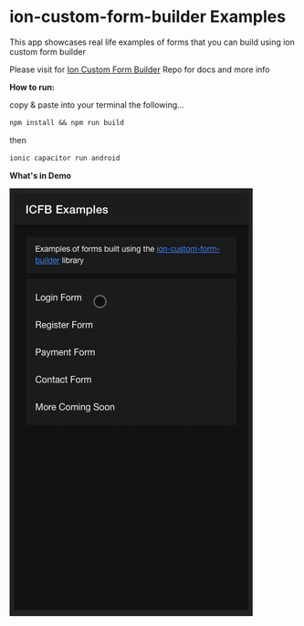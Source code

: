 # ion-custom-form-builder Examples

This app showcases real life examples of forms that you can build using ion custom form builder

Please visit for [Ion Custom Form Builder](https://github.com/ronald-hove/ion-custom-form-builder) Repo for docs and more info


**How to run:**

copy & paste into your terminal the following...

```txt
npm install && npm run build
```

then

```txt
ionic capacitor run android
```


**What's in Demo**

![Preview Image 1](demo.gif)
